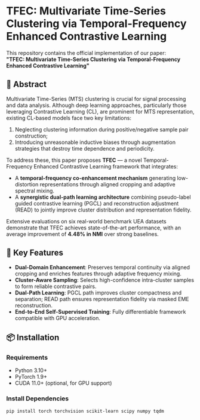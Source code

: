 # TFEC: Multivariate Time-Series Clustering via Temporal-Frequency Enhanced Contrastive Learning

This repository contains the official implementation of our paper:  
**"TFEC: Multivariate Time-Series Clustering via Temporal-Frequency Enhanced Contrastive Learning"**

## 📖 Abstract

Multivariate Time-Series (MTS) clustering is crucial for signal processing and data analysis. Although deep learning approaches, particularly those leveraging Contrastive Learning (CL), are prominent for MTS representation, existing CL-based models face two key limitations:  
1. Neglecting clustering information during positive/negative sample pair construction;  
2. Introducing unreasonable inductive biases through augmentation strategies that destroy time dependence and periodicity.

To address these, this paper proposes **TFEC** — a novel Temporal-Frequency Enhanced Contrastive Learning framework that integrates:
- A **temporal-frequency co-enhancement mechanism** generating low-distortion representations through aligned cropping and adaptive spectral mixing.
- A **synergistic dual-path learning architecture** combining pseudo-label guided contrastive learning (PGCL) and reconstruction adjustment (READ) to jointly improve cluster distribution and representation fidelity.

Extensive evaluations on six real-world benchmark UEA datasets demonstrate that TFEC achieves state-of-the-art performance, with an average improvement of **4.48% in NMI** over strong baselines.

## 🚀 Key Features

- **Dual-Domain Enhancement**: Preserves temporal continuity via aligned cropping and enriches features through adaptive frequency mixing.
- **Cluster-Aware Sampling**: Selects high-confidence intra-cluster samples to form reliable contrastive pairs.
- **Dual-Path Learning**: PGCL path improves cluster compactness and separation; READ path ensures representation fidelity via masked EME reconstruction.
- **End-to-End Self-Supervised Training**: Fully differentiable framework compatible with GPU acceleration.

## 📦 Installation

### Requirements

- Python 3.10+
- PyTorch 1.9+
- CUDA 11.0+ (optional, for GPU support)

### Install Dependencies

```bash
pip install torch torchvision scikit-learn scipy numpy tqdm